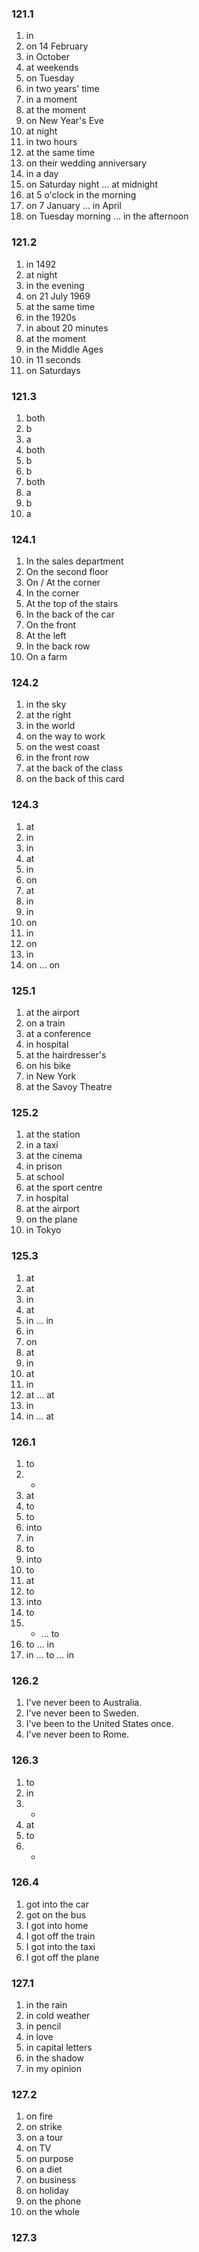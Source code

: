 ### 121.1
1. in
2. on 14 February
3. in October
4. at weekends
5. on Tuesday
6. in two years' time
7. in a moment
8. at the moment
9. on New Year's Eve
10. at night
11. in two hours
12. at the same time
13. on their wedding anniversary
14. in a day 
15. on Saturday night ... at midnight
16. at 5 o'clock in the morning
17. on 7 January ... in April
18. on Tuesday morning ... in the afternoon

### 121.2
1. in 1492
2. at night
3. in the evening
4. on 21 July 1969
5. at the same time
6. in the 1920s
7. in about 20 minutes
8. at the moment
9. in the Middle Ages
10. in 11 seconds
11. on Saturdays

### 121.3
1. both
2. b
3. a
4. both
5. b
6. b
7. both
8. a
9. b
10. a

### 124.1
1. In the sales department
2. On the second floor
3. On / At the corner
4. In the corner
5. At the top of the stairs
6. In the back of the car
7. On the front
8. At the left
9. In the back row
10. On a farm

### 124.2
1. in the sky
2. at the right
3. in the world
4. on the way to work
5. on the west coast
6. in the front row
7. at the back of the class
8. on the back of this card

### 124.3
1. at
2. in 
3. in
4. at
5. in
6. on
7. at
8. in
9. in
10. on
11. in
12. on
13. in
14. on ... on

### 125.1
1. at the airport
2. on a train
3. at a conference
4. in hospital
5. at the hairdresser's
6. on his bike
7. in New York
8. at the Savoy Theatre

### 125.2
1. at the station
2. in a taxi
3. at the cinema
4. in prison
5. at school
6. at the sport centre
7. in hospital
8. at the airport
9. on the plane
10. in Tokyo

### 125.3
1. at
2. at
3. in
4. at
5. in ... in
6. in
7. on
8. at
9. in
10. at
11. in
12. at ... at
13. in
14. in ... at

### 126.1 
1. to 
2. -
3. at
4. to
5. to
6. into
7. in
8. to
9. into
10. to
11. at
12. to
13. into
14. to
15. - ... to
16. to ... in
17. in ... to ... in

### 126.2
1. I've never been to Australia.
2. I've never been to Sweden.
3. I've been to the United States once.
4. I've never been to Rome.

### 126.3
1. to
2. in
3. -
4. at
5. to
6. -

### 126.4
1. got into the car
2. got on the bus
3. I got into home
4. I got off the train
5. I got into the taxi
6. I got off the plane

### 127.1
1. in the rain
2. in cold weather
3. in pencil
4. in love
5. in capital letters
6. in the shadow
7. in my opinion

### 127.2
1. on fire
2. on strike
3. on a tour
4. on TV
5. on purpose
6. on a diet
7. on business
8. on holiday
9. on the phone
10. on the whole

### 127.3
